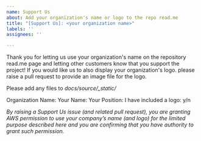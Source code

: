 ```yaml
---
name: Support Us
about: Add your organization's name or logo to the repo read.me
title: "[Support Us]: <your organization name>"
labels: ''
assignees: ''

---
```


Thank you for letting us use your organization's name on the repository read.me page and letting other customers know that you support the project!  If you would like us to also display your organization's logo. please raise a pull request to provide an image file for the logo.

Please add any files to *docs/source/_static/*

Organization Name: 
Your Name:
Your Position:
I have included a logo: y/n

*By raising a Support Us issue (and related pull request), you are granting AWS permission to use your company’s name (and logo) for the limited purpose described here and you are confirming that you have authority to grant such permission.*

